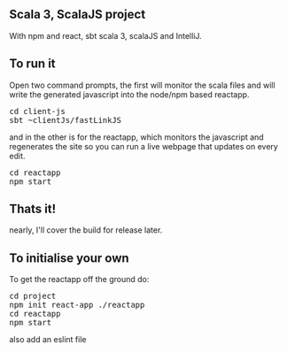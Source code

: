 ## Scala 3, ScalaJS project

With npm and react, sbt scala 3, scalaJS and IntelliJ.

## To run it

Open two command prompts, the first will monitor the scala files and will write the generated
javascript into the node/npm based reactapp.
<pre>
cd client-js
sbt ~clientJs/fastLinkJS
</pre>

and in the other is for the reactapp, which monitors the javascript and regenerates the site so you 
can run a live webpage that updates on every edit.
<pre>
cd reactapp
npm start
</pre>

## Thats it!
nearly, I'll cover the build for release later.

## To initialise your own 

To get the reactapp off the ground do:
<pre>
cd project
npm init react-app ./reactapp
cd reactapp
npm start
</pre>
also add an eslint file
